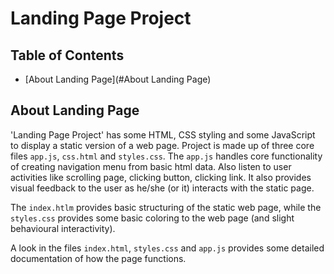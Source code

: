 # Landing Page Project

## Table of Contents

* [About Landing Page](#About Landing Page)

## About Landing Page

'Landing Page Project' has some HTML, CSS styling and some JavaScript to display a static version of a web page. 
Project is made up of three core files `app.js`, `css.html` and `styles.css`. The `app.js` handles core functionality 
of creating navigation menu from basic html data. Also listen to user activities like scrolling page, clicking button, 
clicking link. It also provides visual feedback to the user as he/she (or it) interacts with the static page. 

The `index.htlm` provides basic structuring of the static web page, while the `styles.css` provides some basic 
coloring to the web page (and slight behavioural interactivity).

A look in the files `index.html`, `styles.css` and `app.js` provides some detailed documentation of how the page 
functions. 

